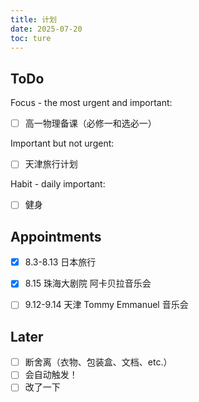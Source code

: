 ```yaml
---
title: 计划
date: 2025-07-20
toc: ture
---
```


## ToDo 

Focus - the most urgent and important:

- [ ] 高一物理备课（必修一和选必一）

Important but not urgent:

- [ ] 天津旅行计划

Habit - daily important:

- [ ] 健身



## Appointments

- [x] 8.3-8.13 日本旅行
- [x] 8.15 珠海大剧院 阿卡贝拉音乐会
- [ ] 9.12-9.14 天津 Tommy Emmanuel 音乐会



## Later

- [ ] 断舍离（衣物、包装盒、文档、etc.）
- [ ] 会自动触发！
- [ ] 改了一下